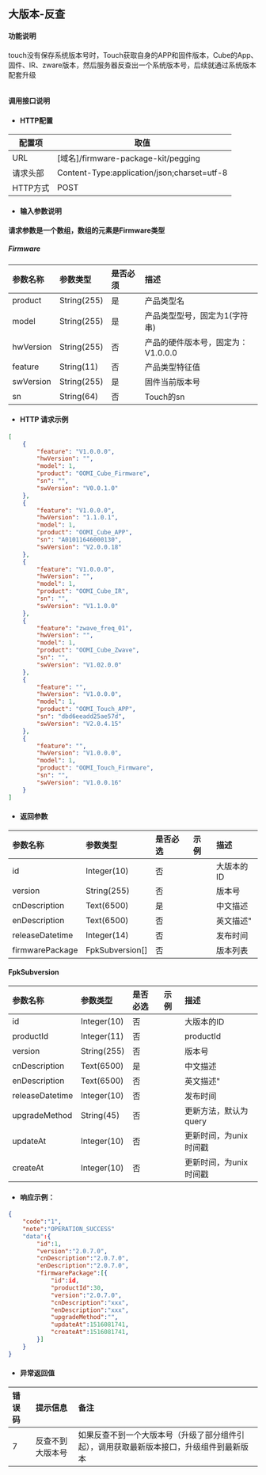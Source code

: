 ## 大版本-反查

#### 功能说明

touch没有保存系统版本号时，Touch获取自身的APP和固件版本，Cube的App、固件、IR、zware版本，然后服务器反查出一个系统版本号，后续就通过系统版本配套升级

###### 

#### 调用接口说明

* #### HTTP配置

| 配置项 | 取值 |
| --- | --- |
| URL | \[域名\]/firmware-package-kit/pegging |
| 请求头部 | Content-Type:application/json;charset=utf-8 |
| HTTP方式 | POST |

* #### 输入参数说明

**请求参数是一个数组，数组的元素是Firmware类型**

##### Firmware

| 参数名称 | 参数类型 | 是否必须 | 描述 |
| :--- | :--- | :--- | :--- |
| product | String\(255\) | 是 | 产品类型名 |
| model | String\(255\) | 是 | 产品类型型号，固定为1\(字符串\) |
| hwVersion | String\(255\) | 否 | 产品的硬件版本号，固定为：V1.0.0.0 |
| feature | String\(11\) | 否 | 产品类型特征值 |
| swVersion | String\(255\) | 是 | 固件当前版本号 |
| sn | String\(64\) | 否 | Touch的sn |

* #### HTTP 请求示例

```json
[
    {
        "feature": "V1.0.0.0",
        "hwVersion": "",
        "model": 1,
        "product": "OOMI_Cube_Firmware",
        "sn": "",
        "swVersion": "V0.0.1.0"
    },
    {
        "feature": "V1.0.0.0",
        "hwVersion": "1.1.0.1",
        "model": 1,
        "product": "OOMI_Cube_APP",
        "sn": "A01011646000130",
        "swVersion": "V2.0.0.18"
    },
    {
        "feature": "V1.0.0.0",
        "hwVersion": "",
        "model": 1,
        "product": "OOMI_Cube_IR",
        "sn": "",
        "swVersion": "V1.1.0.0"
    },
    {
        "feature": "zwave_freq_01",
        "hwVersion": "",
        "model": 1,
        "product": "OOMI_Cube_Zwave",
        "sn": "",
        "swVersion": "V1.02.0.0"
    },
    {
        "feature": "",
        "hwVersion": "V1.0.0.0",
        "model": 1,
        "product": "OOMI_Touch_APP",
        "sn": "dbd6eeadd25ae57d",
        "swVersion": "V2.0.4.15"
    },
    {
        "feature": "",
        "hwVersion": "V1.0.0.0",
        "model": 1,
        "product": "OOMI_Touch_Firmware",
        "sn": "",
        "swVersion": "V1.0.0.16"
    }
]
```

* #### 返回参数

| 参数名称 | 参数类型 | 是否必选 | 示例 | 描述 |
| :--- | :--- | :--- | :--- | :--- |
| id | Integer\(10\) | 否 |  | 大版本的ID |
| version | String\(255\) | 否 |  | 版本号 |
| cnDescription | Text\(6500\) | 是 |  | 中文描述 |
| enDescription | Text\(6500\) | 否 |  | 英文描述" |
| releaseDatetime | Integer\(14\) | 否 |  | 发布时间 |
| firmwarePackage | FpkSubversion\[\] | 否 |  | 版本列表 |

#### FpkSubversion

| 参数名称 | 参数类型 | 是否必选 | 示例 | 描述 |
| :--- | :--- | :--- | :--- | :--- |
| id | Integer\(10\) | 否 |  | 大版本的ID |
| productId | Integer\(11\) | 否 |  | productId |
| version | String\(255\) | 否 |  | 版本号 |
| cnDescription | Text\(6500\) | 是 |  | 中文描述 |
| enDescription | Text\(6500\) | 否 |  | 英文描述" |
| releaseDatetime | Integer\(10\) | 否 |  | 发布时间 |
| upgradeMethod | String\(45\) | 否 |  | 更新方法，默认为query |
| updateAt | Integer\(10\) | 否 |  | 更新时间，为unix时间戳 |
| createAt | Integer\(10\) | 否 |  | 更新时间，为unix时间戳 |

* #### 响应示例：

```json
{
    "code":"1",
    "note":"OPERATION_SUCCESS"
    "data":{
        "id":1,
        "version":"2.0.7.0",
        "cnDescription":"2.0.7.0",
        "enDescription":"2.0.7.0",
        "firmwarePackage":[{
            "id":id,
            "productId":30,
            "version":"2.0.7.0",
            "cnDescription":"xxx",
            "enDescription":"xxx",
            "upgradeMethod":"",
            "updateAt":1516081741,
            "createAt":1516081741,
        }]
    }
}
```

* #### 异常返回值

| 错误码 | 提示信息 | 备注 |
| :--- | :--- | :--- |
| 7 | 反查不到大版本号 | 如果反查不到一个大版本号（升级了部分组件引起），调用获取最新版本接口，升级组件到最新版本 |



